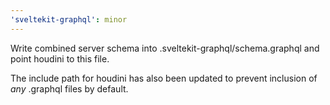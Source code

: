 ```yaml
---
'sveltekit-graphql': minor
---
```


Write combined server schema into .sveltekit-graphql/schema.graphql and point houdini to this file.

The include path for houdini has also been updated to prevent inclusion of _any_ .graphql files by
default.
